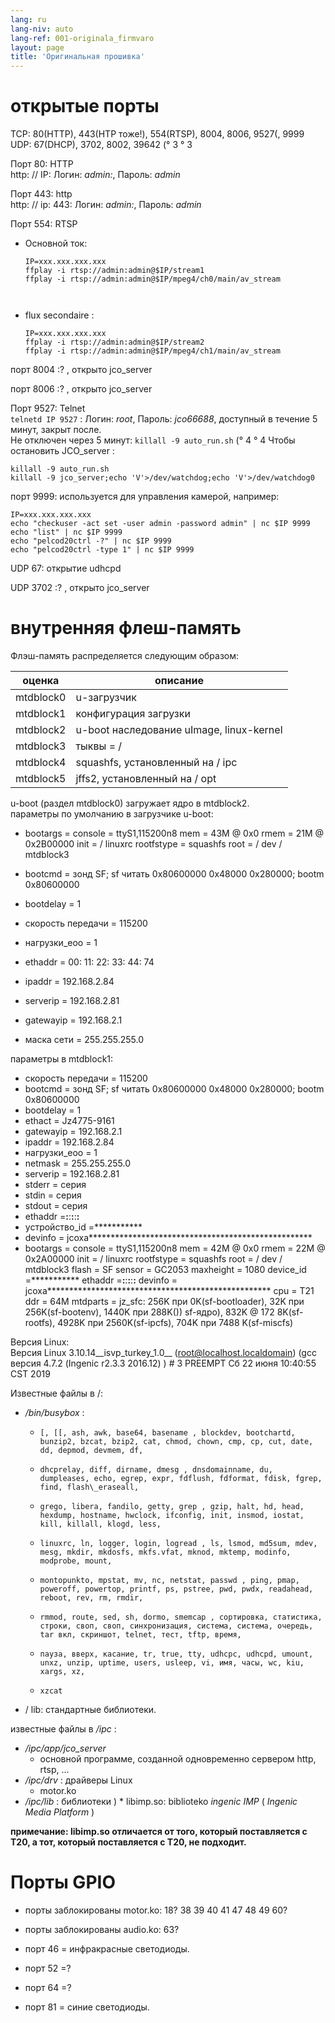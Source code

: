 ```yaml
---
lang: ru
lang-niv: auto
lang-ref: 001-originala_firmvaro
layout: page
title: 'Оригинальная прошивка'
---
```


# открытые порты

TCP: 80(HTTP), 443(HTP тоже!), 554(RTSP), 8004, 8006, 9527(, 9999  
UDP: 67(DHCP), 3702, 8002, 39642 (° 3 ° 3

Порт 80: HTTP  
http: // IP: Логин: _admin:_, Пароль: _admin_

Порт 443: http  
http: // ip: 443: Логин: _admin:_, Пароль: _admin_

Порт 554: RTSP  
* Основной ток: 



    ```
    IP=xxx.xxx.xxx.xxx
    ffplay -i rtsp://admin:admin@$IP/stream1
    ffplay -i rtsp://admin:admin@$IP/mpeg4/ch0/main/av_stream



    ```
* flux secondaire :



    ```
    IP=xxx.xxx.xxx.xxx
    ffplay -i rtsp://admin:admin@$IP/stream2
    ffplay -i rtsp://admin:admin@$IP/mpeg4/ch1/main/av_stream
    ````

порт 8004 :? , открыто jco_server



порт 8006 :? , открыто jco_server




Порт 9527: Telnet  
`telnetd IP 9527` : Логин: _root_, Пароль: _jco66688_, доступный в течение 5 минут, закрыт после.  
Не отключен через 5 минут: `killall -9 auto_run.sh`  (° 4 ° 4
Чтобы остановить JCO_server : 
 
 

```
killall -9 auto_run.sh
killall -9 jco_server;echo 'V'>/dev/watchdog;echo 'V'>/dev/watchdog0
```

порт 9999: используется для управления камерой, например:

```
IP=xxx.xxx.xxx.xxx
echo "checkuser -act set -user admin -password admin" | nc $IP 9999
echo "list" | nc $IP 9999
echo "pelcod20ctrl -?" | nc $IP 9999
echo "pelcod20ctrl -type 1" | nc $IP 9999
```

UDP 67: открытие udhcpd

UDP 3702 :? , открыто jco_server




# внутренняя флеш-память
Флэш-память распределяется следующим образом:

оценка | описание |
--- | --- |
mtdblock0 | u-загрузчик |
mtdblock1 | конфигурация загрузки |
mtdblock2 | u-boot наследование uImage, linux-kernel |
mtdblock3 | тыквы = / |
mtdblock4 | squashfs, установленный на / ipc |
mtdblock5 | jffs2, установленный на / opt |

u-boot (раздел mtdblock0) загружает ядро ​​в mtdblock2.  
параметры по умолчанию в загрузчике u-boot:  
* bootargs = console = ttyS1,115200n8 mem = 43M @ 0x0 rmem = 21M @ 0x2B00000 init = / linuxrc rootfstype = squashfs root = / dev / mtdblock3


* bootcmd = зонд SF; sf читать 0x80600000 0x48000 0x280000; bootm 0x80600000


* bootdelay = 1


* скорость передачи = 115200


* нагрузки\_eoo = 1


* ethaddr = 00: 11: 22: 33: 44: 74


* ipaddr = 192.168.2.84


* serverip = 192.168.2.81


* gatewayip = 192.168.2.1


* маска сети = 255.255.255.0



параметры в mtdblock1:
* скорость передачи = 115200
* bootcmd = зонд SF; sf читать 0x80600000 0x48000 0x280000; bootm 0x80600000
* bootdelay = 1
* ethact = Jz4775-9161
* gatewayip = 192.168.2.1
* ipaddr = 192.168.2.84
* нагрузки\_eoo = 1
* netmask = 255.255.255.0
* serverip = 192.168.2.81
* stderr = серия
* stdin = серия
* stdout = серия
* ethaddr =**:**:**:**:**:**
* устройство\_id =***********
* devinfo = jcoxa***************************************************
* bootargs = console = ttyS1,115200n8 mem = 42M @ 0x0 rmem = 22M @ 0x2A00000 init = / linuxrc rootfstype = squashfs root = / dev / mtdblock3 flash = SF sensor = GC2053 maxheight = 1080 device\_id =*********** ethaddr =**:**:**:**:**:** devinfo = jcoxa*************************************************** cpu = T21 ddr = 64M mtdparts = jz\_sfc: 256K при 0K(sf-bootloader), 32K при 256K(sf-bootenv), 1440K при 288K()) sf-ядро), 832K @ 172 8K(sf-rootfs), 4928K при 2560K(sf-ipcfs), 704K при 7488 K(sf-miscfs)


Версия Linux:  
Версия Linux 3.10.14\_\_isvp\_turkey\_1.0\_\_ (root@localhost.localdomain) (gcc версия 4.7.2 (Ingenic r2.3.3 2016.12) ) # 3 PREEMPT Сб 22 июня 10:40:55 CST 2019


Известные файлы в /:
* _/bin/busybox_ : 
  *     [, [[, ash, awk, base64, basename , blockdev, bootchartd, bunzip2, bzcat, bzip2, cat, chmod, chown, cmp, cp, cut, date, dd, depmod, devmem, df,
  *     dhcprelay, diff, dirname, dmesg , dnsdomainname, du, dumpleases, echo, egrep, expr, fdflush, fdformat, fdisk, fgrep, find, flash\_eraseall,
  *     grego, libera, fandilo, getty, grep , gzip, halt, hd, head, hexdump, hostname, hwclock, ifconfig, init, insmod, iostat, kill, killall, klogd, less,
  *     linuxrc, ln, logger, login, logread , ls, lsmod, md5sum, mdev, mesg, mkdir, mkdosfs, mkfs.vfat, mknod, mktemp, modinfo, modprobe, mount,
  *     montopunkto, mpstat, mv, nc, netstat, passwd , ping, pmap, poweroff, powertop, printf, ps, pstree, pwd, pwdx, readahead, reboot, rev, rm, rmdir,
  *     rmmod, route, sed, sh, dormo, smemcap , сортировка, статистика, строки, своп, своп, синхронизация, система, система, очередь, tar вкл, скриншот, telnet, тест, tftp, время,
  *     пауза, вверх, касание, tr, true, tty, udhcpc, udhcpd, umount, unxz, unzip, uptime, users, usleep, vi, имя, часы, wc, kiu, xargs, xz,
  *     xzcat

* / lib: стандартные библиотеки.



известные файлы в _/ipc_ :
* _/ipc/app/jco\_server_
  * основной программе, созданной одновременно сервером http, rtsp, ...
* _/ipc/drv_ : драйверы Linux
  * motor.ko
* _/ipc/lib_ : библиотеки
)  * libimp.so: biblioteko _ingenic_ _IMP_ ( _Ingenic Media Platform_ )


**примечание: libimp.so отличается от того, который поставляется с T20, а тот, который поставляется с T20, не подходит.**

# Порты GPIO

* порты заблокированы motor.ko: 18? 38 39 40 41 47 48 49 60?


* порты заблокированы audio.ko: 63?


* порт 46 = инфракрасные светодиоды.


* порт 52 =?


* порт 64 =?


* порт 81 = синие светодиоды.




